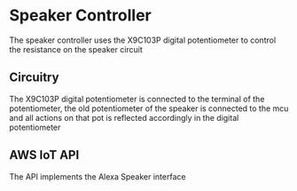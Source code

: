 # Speaker Controller

The speaker controller uses the X9C103P digital potentiometer to control the resistance on the speaker circuit

## Circuitry

The X9C103P digital potentiometer is connected to the terminal of the potentiometer, the old potentiometer of the speaker is connected to the mcu and all actions on that pot is reflected accordingly in the digital potentiometer

## AWS IoT API

The API implements the Alexa Speaker interface